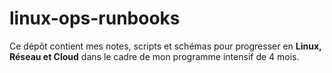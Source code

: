 # linux-ops-runbooks
Ce dépôt contient mes notes, scripts et schémas pour progresser en **Linux, Réseau et Cloud** dans le cadre de mon programme intensif de 4 mois.
